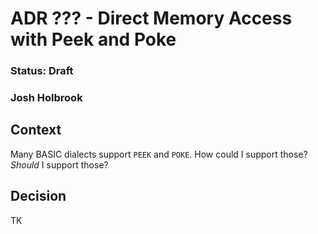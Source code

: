 # ADR ??? - Direct Memory Access with Peek and Poke

### Status: Draft

### Josh Holbrook

## Context

Many BASIC dialects support `PEEK` and `POKE`. How could I support those? _Should_ I support those?

## Decision

TK
